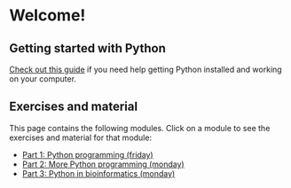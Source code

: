 # Welcome!


## Getting started with Python
[Check out this guide](getting_started.md) if you need help getting Python installed and working on your computer.


## Exercises and material

This page contains the following modules. Click on a module to see the exercises and material for that module:

* [Part 1: Python programming (friday)](repetition/)
* [Part 2: More Python programming (monday)](part2/)
* [Part 3: Python in bioinformatics (monday)](part3/)



